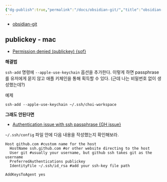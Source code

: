 ```yaml
---
{"dg-publish":true,"permalink":"/docs/obsidian-git/","title":"obsidian-git"}
---
```


- [obsidian-git](https://github.com/denolehov/obsidian-git)

## publickey - mac

- [Permission denied (publickey) {sof}](https://github.com/denolehov/obsidian-git/issues/42)

**해결법**

`ssh-add` 명령에 `--apple-use-keychain` 옵션을 추가한다. 이렇게 하면 passphrase를 유저에게 묻지 않고 애플 키체인을 통해 획득할 수 있다. (근데 나는 비밀번호 없이 생성했는데?)

예제

```shell
ssh-add --apple-use-keychain ~/.ssh/choi-workspace
```

**그래도 안된다면**

- [Authentication issue with ssh passphrase {GH issue}](https://github.com/denolehov/obsidian-git/issues/42#issuecomment-1150168064)

`~/.ssh/config` 파일 안에 다음 내용을 작성했는지 확인해보라.

```
Host github.com #custom name for the host
  HostName ssh.github.com #or other website directing to the host
  User git #usually your username, but github ssh takes git as the username
  PreferredAuthentications publickey
  IdentityFile ~/.ssh/id_rsa #add your ssh-key file path

AddKeysToAgent yes
```
